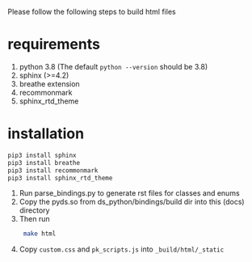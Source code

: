 Please follow the following steps to build html files

requirements
===================
1. python 3.8 (The default `python --version` should be 3.8)
2. sphinx (>=4.2)
3. breathe extension
4. recommonmark
5. sphinx_rtd_theme

installation
===================
```bash
pip3 install sphinx
pip3 install breathe
pip3 install recommonmark
pip3 install sphinx_rtd_theme
```

1. Run parse_bindings.py to generate rst files for classes and enums
2. Copy the pyds.so from ds_python/bindings/build dir into this (docs) directory
3. Then run
   ```bash
    make html
    ```
4. Copy `custom.css` and `pk_scripts.js` into `_build/html/_static`

